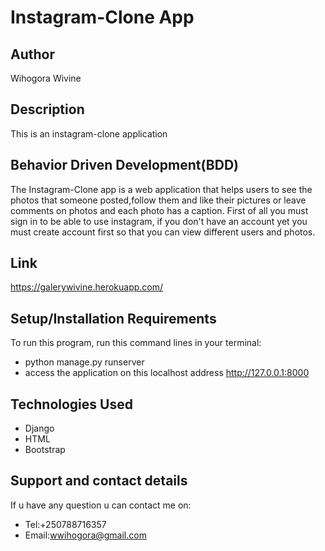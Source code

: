 # Instagram-Clone App
## Author
Wihogora Wivine

## Description
This is an instagram-clone application

## Behavior Driven Development(BDD)
The Instagram-Clone app is a web application that helps users to see the photos that someone posted,follow them and like their pictures or leave comments on photos and each photo has a caption.
First of all you must sign in to be able to use instagram, if you don't have an account yet you must create account first so that you can view different users and photos.

## Link
https://galerywivine.herokuapp.com/

## Setup/Installation Requirements
To run this program, run this command lines in your terminal:
* python manage.py runserver
* access the application on this localhost address http://127.0.0.1:8000

## Technologies Used
* Django
* HTML
* Bootstrap

## Support and contact details
If u have any question u can contact me on:

* Tel:+250788716357
* Email:wwihogora@gmail.com